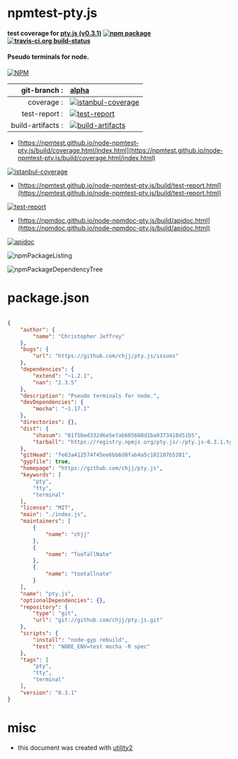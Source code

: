 # npmtest-pty.js

#### test coverage for  [pty.js (v0.3.1)](https://github.com/chjj/pty.js)  [![npm package](https://img.shields.io/npm/v/npmtest-pty.js.svg?style=flat-square)](https://www.npmjs.org/package/npmtest-pty.js) [![travis-ci.org build-status](https://api.travis-ci.org/npmtest/node-npmtest-pty.js.svg)](https://travis-ci.org/npmtest/node-npmtest-pty.js)

#### Pseudo terminals for node.

[![NPM](https://nodei.co/npm/pty.js.png?downloads=true&downloadRank=true&stars=true)](https://www.npmjs.com/package/pty.js)

| git-branch : | [alpha](https://github.com/npmtest/node-npmtest-pty.js/tree/alpha)|
|--:|:--|
| coverage : | [![istanbul-coverage](https://npmtest.github.io/node-npmtest-pty.js/build/coverage.badge.svg)](https://npmtest.github.io/node-npmtest-pty.js/build/coverage.html/index.html)|
| test-report : | [![test-report](https://npmtest.github.io/node-npmtest-pty.js/build/test-report.badge.svg)](https://npmtest.github.io/node-npmtest-pty.js/build/test-report.html)|
| build-artifacts : | [![build-artifacts](https://npmtest.github.io/node-npmtest-pty.js/glyphicons_144_folder_open.png)](https://github.com/npmtest/node-npmtest-pty.js/tree/gh-pages/build)|

- [https://npmtest.github.io/node-npmtest-pty.js/build/coverage.html/index.html](https://npmtest.github.io/node-npmtest-pty.js/build/coverage.html/index.html)

[![istanbul-coverage](https://npmtest.github.io/node-npmtest-pty.js/build/screenCapture.buildCi.browser.%252Ftmp%252Fbuild%252Fcoverage.lib.html.png)](https://npmtest.github.io/node-npmtest-pty.js/build/coverage.html/index.html)

- [https://npmtest.github.io/node-npmtest-pty.js/build/test-report.html](https://npmtest.github.io/node-npmtest-pty.js/build/test-report.html)

[![test-report](https://npmtest.github.io/node-npmtest-pty.js/build/screenCapture.buildCi.browser.%252Ftmp%252Fbuild%252Ftest-report.html.png)](https://npmtest.github.io/node-npmtest-pty.js/build/test-report.html)

- [https://npmdoc.github.io/node-npmdoc-pty.js/build/apidoc.html](https://npmdoc.github.io/node-npmdoc-pty.js/build/apidoc.html)

[![apidoc](https://npmdoc.github.io/node-npmdoc-pty.js/build/screenCapture.buildCi.browser.%252Ftmp%252Fbuild%252Fapidoc.html.png)](https://npmdoc.github.io/node-npmdoc-pty.js/build/apidoc.html)

![npmPackageListing](https://npmtest.github.io/node-npmtest-pty.js/build/screenCapture.npmPackageListing.svg)

![npmPackageDependencyTree](https://npmtest.github.io/node-npmtest-pty.js/build/screenCapture.npmPackageDependencyTree.svg)



# package.json

```json

{
    "author": {
        "name": "Christopher Jeffrey"
    },
    "bugs": {
        "url": "https://github.com/chjj/pty.js/issues"
    },
    "dependencies": {
        "extend": "~1.2.1",
        "nan": "2.3.5"
    },
    "description": "Pseudo terminals for node.",
    "devDependencies": {
        "mocha": "~1.17.1"
    },
    "directories": {},
    "dist": {
        "shasum": "81f5bed332d6e5e7ab685688d1ba0373410d51b5",
        "tarball": "https://registry.npmjs.org/pty.js/-/pty.js-0.3.1.tgz"
    },
    "gitHead": "fe63a412574f45ee6bb6d8fab4a5c102107b5201",
    "gypfile": true,
    "homepage": "https://github.com/chjj/pty.js",
    "keywords": [
        "pty",
        "tty",
        "terminal"
    ],
    "license": "MIT",
    "main": "./index.js",
    "maintainers": [
        {
            "name": "chjj"
        },
        {
            "name": "TooTallNate"
        },
        {
            "name": "tootallnate"
        }
    ],
    "name": "pty.js",
    "optionalDependencies": {},
    "repository": {
        "type": "git",
        "url": "git://github.com/chjj/pty.js.git"
    },
    "scripts": {
        "install": "node-gyp rebuild",
        "test": "NODE_ENV=test mocha -R spec"
    },
    "tags": [
        "pty",
        "tty",
        "terminal"
    ],
    "version": "0.3.1"
}
```



# misc
- this document was created with [utility2](https://github.com/kaizhu256/node-utility2)
